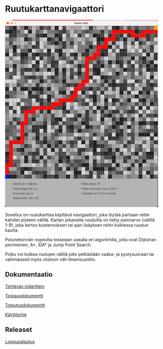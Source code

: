 # Ruutukarttanavigaattori

<img src="dokumentaatio/png/ruutukartta.png" width="750">

Sovellus on ruutukarttaa käyttävä navigaattori, joka löytää parhaan reitin kahden pisteen välillä.  Kartan jokaisella ruuduilla on tietty painoarvo (välillä 1-9), joka kertoo  kustannuksen tai ajan lisäyksen reitin kulkiessa ruudun kautta.

Polunetsinnän nopeutta testataan usealla eri algoritmilla, joita ovat Dijkstran perinteinen, A*,  IDA* ja Jump Point Search.

Polku voi kulkea ruutujen välillä joko pelkästään vaaka- ja pystysuoraan tai valinnaisesti myös viistoon väli-ilmansuuntiin.

## Dokumentaatio

[Tehtävän määrittely](https://github.com/lautanal/tiralabra/blob/master/dokumentaatio/maarittelydokumentti.md)

[Testausdokumentti](https://github.com/lautanal/tiralabra/blob/master/dokumentaatio/testausdokumentti.md)

[Toteutusdokumentti](https://github.com/lautanal/tiralabra/blob/master/dokumentaatio/toteutusdokumentti.md)

[Käyttöohje](https://github.com/lautanal/tiralabra/blob/master/dokumentaatio/kayttoohje.md)

## Releaset

[Loppupalautus](https://github.com/lautanal/tiralabra/releases/tag/Final)

